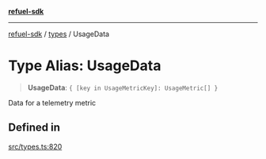 [**refuel-sdk**](../../README.md)

***

[refuel-sdk](../../modules.md) / [types](../README.md) / UsageData

# Type Alias: UsageData

> **UsageData**: `{ [key in UsageMetricKey]: UsageMetric[] }`

Data for a telemetry metric

## Defined in

[src/types.ts:820](https://github.com/refuel-ai/refuel-sdk/blob/1b12f0442d5e4e331bc7d9e4f1f5828e99232382/src/types.ts#L820)
